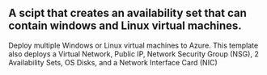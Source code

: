 ##   A scipt that creates an availability set that can contain windows and Linux virtual machines.

Deploy multiple Windows or Linux virtual machines to Azure. This template also deploys a
Virtual Network,
Public IP,
Network Security Group (NSG),
2 Availability Sets,
OS Disks,
and a Network Interface Card (NIC)
